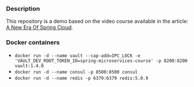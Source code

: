 ### Description
This repository is a demo based on the video course available in the article: [A New Era Of Spring Cloud](https://dzone.com/articles/a-new-era-of-spring-cloud).

### Docker containers
* `docker run -d --name vault --cap-add=IPC_LOCK -e 'VAULT_DEV_ROOT_TOKEN_ID=spring-microservices-course' -p 8200:8200 vault:1.4.0`
* `docker run -d --name consul -p 8500:8500 consul`
* `docker run -d --name redis -p 6379:6379 redis:5.0.9`
